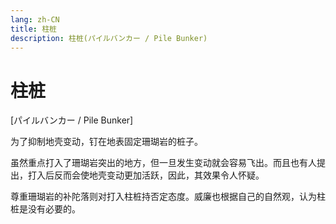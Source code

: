 ```yaml
---
lang: zh-CN
title: 柱桩
description: 柱桩(パイルバンカー / Pile Bunker)
---
```


# 柱桩

<AcgImage src="/imgs/settings/Pile_Bunker.jpg" title="柱桩" width="230px" />

[パイルバンカー / Pile Bunker]

为了抑制地壳变动，钉在地表固定珊瑚岩的桩子。

虽然重点打入了珊瑚岩突出的地方，但一旦发生变动就会容易飞出。而且也有人提出，打入后反而会使地壳变动更加活跃，因此，其效果令人怀疑。

尊重珊瑚岩的补陀落则对打入柱桩持否定态度。威廉也根据自己的自然观，认为柱桩是没有必要的。
